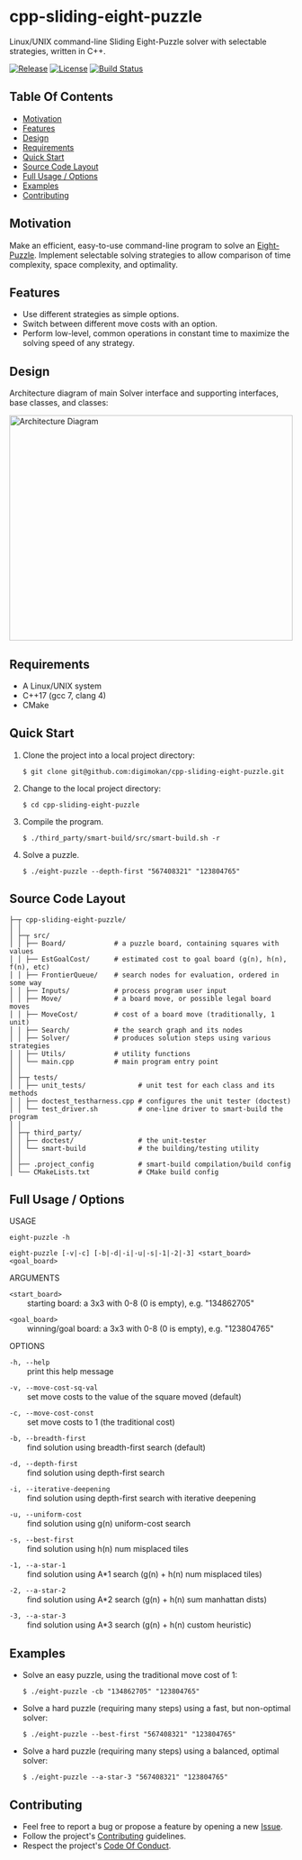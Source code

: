 # cpp-sliding-eight-puzzle

Linux/UNIX command-line Sliding Eight-Puzzle solver with selectable strategies,
written in C++.

[![Release](https://img.shields.io/github/release/digimokan/cpp-sliding-eight-puzzle.svg?label=release)](https://github.com/digimokan/cpp-sliding-eight-puzzle/releases/latest "Latest Release Notes")
[![License](https://img.shields.io/badge/license-MIT-blue.svg?label=license)](LICENSE.txt "Project License")
[![Build Status](https://img.shields.io/travis/com/digimokan/cpp-sliding-eight-puzzle/master.svg?label=linux+build)](https://travis-ci.com/digimokan/cpp-sliding-eight-puzzle "Build And Test Results From Master Branch")

## Table Of Contents

* [Motivation](#motivation)
* [Features](#features)
* [Design](#design)
* [Requirements](#requirements)
* [Quick Start](#quick-start)
* [Source Code Layout](#source-code-layout)
* [Full Usage / Options](#full-usage--options)
* [Examples](#examples)
* [Contributing](#contributing)

## Motivation

Make an efficient, easy-to-use command-line program to solve an
[Eight-Puzzle](https://en.wikipedia.org/wiki/15_puzzle). Implement selectable
solving strategies to allow comparison of time complexity, space complexity,
and optimality.

## Features

* Use different strategies as simple options.
* Switch between different move costs with an option.
* Perform low-level, common operations in constant time to maximize the solving
  speed of any strategy.

## Design

Architecture diagram of main Solver interface and supporting interfaces, base
classes, and classes:

<img src="readme_assets/Solver UML Diagram.svg.svg" width="100%" height="400" alt="Architecture Diagram">

## Requirements

* A Linux/UNIX system
* C++17 (gcc 7, clang 4)
* CMake

## Quick Start

1. Clone the project into a local project directory:

   ```shell
   $ git clone git@github.com:digimokan/cpp-sliding-eight-puzzle.git
   ```

2. Change to the local project directory:

   ```shell
   $ cd cpp-sliding-eight-puzzle
   ```

3. Compile the program.

   ```shell
   $ ./third_party/smart-build/src/smart-build.sh -r
   ```

3. Solve a puzzle.

   ```shell
   $ ./eight-puzzle --depth-first "567408321" "123804765"
   ```

## Source Code Layout

```
├─┬ cpp-sliding-eight-puzzle/
│ │
│ ├─┬ src/
│ │ ├── Board/            # a puzzle board, containing squares with values
│ │ ├── EstGoalCost/      # estimated cost to goal board (g(n), h(n), f(n), etc)
│ │ ├── FrontierQueue/    # search nodes for evaluation, ordered in some way
│ │ ├── Inputs/           # process program user input
│ │ ├── Move/             # a board move, or possible legal board moves
│ │ ├── MoveCost/         # cost of a board move (traditionally, 1 unit)
│ │ ├── Search/           # the search graph and its nodes
│ │ ├── Solver/           # produces solution steps using various strategies
│ │ ├── Utils/            # utility functions
│ │ └── main.cpp          # main program entry point
│ │
│ ├─┬ tests/
│ │ ├── unit_tests/             # unit test for each class and its methods
│ │ ├── doctest_testharness.cpp # configures the unit tester (doctest)
│ │ └── test_driver.sh          # one-line driver to smart-build the program
│ │
│ ├─┬ third_party/
│ │ ├── doctest/                # the unit-tester
│ │ └── smart-build             # the building/testing utility
│ │
│ ├── .project_config           # smart-build compilation/build config
│ └── CMakeLists.txt            # CMake build config
```

## Full Usage / Options

USAGE

`eight-puzzle -h`

`eight-puzzle [-v|-c] [-b|-d|-i|-u|-s|-1|-2|-3] <start_board> <goal_board>`  

ARGUMENTS

`<start_board>`  
&nbsp; &nbsp; &nbsp; &nbsp; starting board: a 3x3 with 0-8 (0 is empty), e.g. "134862705"

`<goal_board>`  
&nbsp; &nbsp; &nbsp; &nbsp; winning/goal board: a 3x3 with 0-8 (0 is empty), e.g. "123804765"

OPTIONS

`-h, --help`  
&nbsp; &nbsp; &nbsp; &nbsp; print this help message

`-v, --move-cost-sq-val`  
&nbsp; &nbsp; &nbsp; &nbsp; set move costs to the value of the square moved (default)

`-c, --move-cost-const`  
&nbsp; &nbsp; &nbsp; &nbsp; set move costs to 1 (the traditional cost)

`-b, --breadth-first`  
&nbsp; &nbsp; &nbsp; &nbsp; find solution using breadth-first search (default)

`-d, --depth-first`  
&nbsp; &nbsp; &nbsp; &nbsp; find solution using depth-first search

`-i, --iterative-deepening`  
&nbsp; &nbsp; &nbsp; &nbsp; find solution using depth-first search with iterative deepening

`-u, --uniform-cost`  
&nbsp; &nbsp; &nbsp; &nbsp; find solution using g(n) uniform-cost search

`-s, --best-first`  
&nbsp; &nbsp; &nbsp; &nbsp; find solution using h(n) num misplaced tiles

`-1, --a-star-1`  
&nbsp; &nbsp; &nbsp; &nbsp; find solution using A*1 search (g(n) + h(n) num misplaced tiles)

`-2, --a-star-2`  
&nbsp; &nbsp; &nbsp; &nbsp; find solution using A*2 search (g(n) + h(n) sum manhattan dists)

`-3, --a-star-3`  
&nbsp; &nbsp; &nbsp; &nbsp; find solution using A*3 search (g(n) + h(n) custom heuristic)

## Examples

* Solve an easy puzzle, using the traditional move cost of 1:

   ```shell
   $ ./eight-puzzle -cb "134862705" "123804765"
   ```

* Solve a hard puzzle (requiring many steps) using a fast, but non-optimal solver:

   ```shell
   $ ./eight-puzzle --best-first "567408321" "123804765"
   ```

* Solve a hard puzzle (requiring many steps) using a balanced, optimal solver:

   ```shell
   $ ./eight-puzzle --a-star-3 "567408321" "123804765"
   ```

## Contributing

* Feel free to report a bug or propose a feature by opening a new
  [Issue](https://github.com/digimokan/cpp-sliding-eight-puzzle/issues).
* Follow the project's [Contributing](CONTRIBUTING.md) guidelines.
* Respect the project's [Code Of Conduct](CODE_OF_CONDUCT.md).

